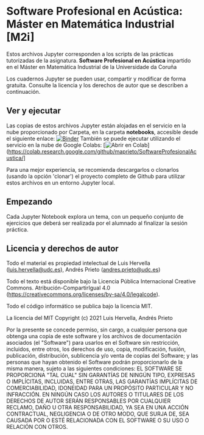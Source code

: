 # Software Profesional en Acústica: Máster en Matemática Industrial [M2i]

Estos archivos Jupyter corresponden a los scripts de las prácticas tutorizadas de la asignatura.
**Software Profesional en Acústica** impartido en el
Máster en Matemática Industrial de la Universidade da Coruña

Los cuadernos Jupyter se pueden usar, compartir y modificar de forma gratuita.
Consulte la licencia y los derechos de autor que se describen a continuación.

## Ver y ejecutar

Las copias de estos archivos Jupyter están alojadas en el servicio en la nube proporcionado por
Carpeta, en la carpeta **notebooks**, accesible desde el siguiente enlace:
[![Binder](https://mybinder.org/badge_logo.svg)](https://mybinder.org/v2/gh/maprieto/SoftwareProfesionalAcustica/HEAD)
También se puede ejecutar utilizando el servicio en la nube de Google Colabs: [![Abrir en Colab](https://colab.research.google.com/assets/colab-badge.svg)](https://colab.research.google.com/github/maprieto/SoftwareProfesionalAcustica/]

Para una mejor experiencia, se recomienda descargarlos o clonarlos (usando la opción 'clonar')
el proyecto completo de Github para utilizar estos archivos en un entorno Jupyter local.

## Empezando

Cada Jupyter Notebook explora un tema, con un pequeño conjunto de ejercicios
que deberá ser realizada por el alumnado al finalizar la sesión práctica.

## Licencia y derechos de autor

Todo el material es propiedad intelectual de Luis Hervella (<luis.hervella@udc.es>), Andrés Prieto (<andres.prieto@udc.es>)

Todo el texto está disponible bajo la Licencia Pública Internacional Creative Commons.
Atribución-CompartirIgual 4.0
(<https://creativecommons.org/licenses/by-sa/4.0/legalcode>).

Todo el código informático se publica bajo la licencia MIT.

La licencia del MIT
Copyright (c) 2021 Luis Hervella, Andrés Prieto

Por la presente se concede permiso, sin cargo, a cualquier persona que obtenga una copia de este software y los archivos de documentación asociados (el "Software") para usarlos en el Software sin restricción, incluidos, entre otros, los derechos de uso, copia, modificación, fusión, publicación, distribución, sublicencia y/o venta de copias del Software; y las personas que hayan obtenido el Software podrán proporcionarlo de la misma manera, sujeto a las siguientes condiciones:
EL SOFTWARE SE PROPORCIONA "TAL CUAL" SIN GARANTÍAS DE NINGÚN TIPO, EXPRESAS O IMPLÍCITAS, INCLUIDAS, ENTRE OTRAS, LAS GARANTÍAS IMPLÍCITAS DE COMERCIABILIDAD, IDONEIDAD PARA UN PROPÓSITO PARTICULAR Y NO INFRACCIÓN. EN NINGÚN CASO LOS AUTORES O TITULARES DE LOS DERECHOS DE AUTOR SERÁN RESPONSABLES POR CUALQUIER RECLAMO, DAÑO U OTRA RESPONSABILIDAD, YA SEA EN UNA ACCIÓN CONTRACTUAL, NEGLIGENCIA O DE OTRO MODO, QUE SURJA DE, SEA CAUSADA POR O ESTÉ RELACIONADA CON EL SOFTWARE O SU USO O RELACIÓN CON OTROS.
